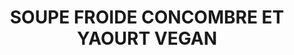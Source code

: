 ---
uuid: 1a490d80-a753-4438-9d9e-adf222789ee8
title: SOUPE FROIDE CONCOMBRE ET YAOURT VEGAN
draft: false
layout: recettes
type: entree
categories:
  - Soupe
auteur: Auré
regime:
  - vegan
  - sans-gluten
cuisson: Non
temperature: Froid
plate: 10
quantite_desc: un bol d'environ 225ml par personne
check: Non
checkAlwaysOk: false
ingredients:
  legumes:
    - title: Oignon rouge
      quantite: 1
      unit: unité
    - title: Concombre sans traitement
      quantite: 1.3
      unit: Kg
  frais:
    - title: Yaourt de soja
      quantite: 600
      unit: grammes
  autres:
    - title: Eau
      quantite: 500
      unit: ml
  epices:
    - title: Paprika
      quantite: 10
      unit: grammes
    - title: Menthe
      quantite: 0.5
      unit: bottes
      commentaire: moitié pour la soupe et moitié pour le service
    - title: Bouillon de légume (sans gluten)
      quantite: 1
      unit: unité
preparation: >-
  Epépiner les concombres et les hacher grossièrement. Les réduire en purée au
  mixeur jusqu'à obtention d'une texture lisse. 


  Ajouter le yaourt de soja, l'eau froide et le bouillon cube délayé d'une un peu d'eau chaude. Mixer par brèves impulsions.


  Ciseler la moitié de la menthe et l'ajouter à la soupe. Saler et poivrer au goût. \

  Bien mélanger.


  Placer au moins 2h au frais. Rectifier l'assaisonnement.


  Emincer très très finement les oignons rouges. Ciseler l'autre moitié de la menthe.


  Au service, verser une louche de soupe, parsemer de menthe, d'une pincée de paprika et d'oignon.
publishDate: 2024-05-27T22:33:00.000Z
---